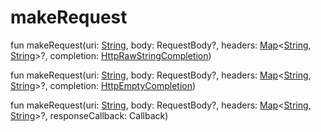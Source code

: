 # makeRequest

fun makeRequest(uri: [String](https://kotlinlang.org/api/latest/jvm/stdlib/kotlin/-string/index.html), body: RequestBody?, headers: [Map](https://kotlinlang.org/api/latest/jvm/stdlib/kotlin.collections/-map/index.html)&lt;[String](https://kotlinlang.org/api/latest/jvm/stdlib/kotlin/-string/index.html), [String](https://kotlinlang.org/api/latest/jvm/stdlib/kotlin/-string/index.html)&gt;?, completion: [HttpRawStringCompletion](index.md#1273102375%2FClasslikes%2F-470698881))

fun makeRequest(uri: [String](https://kotlinlang.org/api/latest/jvm/stdlib/kotlin/-string/index.html), body: RequestBody?, headers: [Map](https://kotlinlang.org/api/latest/jvm/stdlib/kotlin.collections/-map/index.html)&lt;[String](https://kotlinlang.org/api/latest/jvm/stdlib/kotlin/-string/index.html), [String](https://kotlinlang.org/api/latest/jvm/stdlib/kotlin/-string/index.html)&gt;?, completion: [HttpEmptyCompletion](-http-empty-completion/index.md))

fun makeRequest(uri: [String](https://kotlinlang.org/api/latest/jvm/stdlib/kotlin/-string/index.html), body: RequestBody?, headers: [Map](https://kotlinlang.org/api/latest/jvm/stdlib/kotlin.collections/-map/index.html)&lt;[String](https://kotlinlang.org/api/latest/jvm/stdlib/kotlin/-string/index.html), [String](https://kotlinlang.org/api/latest/jvm/stdlib/kotlin/-string/index.html)&gt;?, responseCallback: Callback)